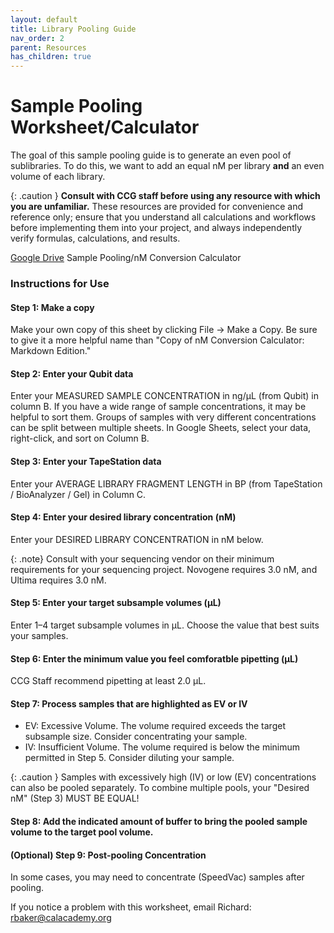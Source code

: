 ```yaml
---
layout: default
title: Library Pooling Guide
nav_order: 2
parent: Resources
has_children: true
---
```

# Sample Pooling Worksheet/Calculator
The goal of this sample pooling guide is to generate an even pool of sublibraries. To do this, we want to add an equal nM per library **and** an even volume of each library. 

{: .caution }
**Consult with CCG staff before using any resource with which you are unfamiliar.** These resources are provided for convenience and reference only; ensure that you understand all calculations and workflows before implementing them into your project, and always independently verify formulas, calculations, and results.

[Google Drive](https://docs.google.com/spreadsheets/d/1VeYFH3QpSOnLJZie2X68Q5Kkp6U9IDx4WxGPNYPbhWA/edit?usp=sharing) Sample Pooling/nM Conversion Calculator

### Instructions for Use

#### Step 1: Make a copy
Make your own copy of this sheet by clicking File → Make a Copy.
Be sure to give it a more helpful name than "Copy of nM Conversion Calculator: Markdown Edition."

#### Step 2: Enter your Qubit data
Enter your MEASURED SAMPLE CONCENTRATION in ng/μL (from Qubit) in column B.
If you have a wide range of sample concentrations, it may be helpful to sort them.
Groups of samples with very different concentrations can be split between multiple sheets.
In Google Sheets, select your data, right-click, and sort on Column B.

#### Step 3: Enter your TapeStation data
Enter your AVERAGE LIBRARY FRAGMENT LENGTH in BP (from TapeStation / BioAnalyzer / Gel) in Column C.

#### Step 4: Enter your desired library concentration (nM)
Enter your DESIRED LIBRARY CONCENTRATION in nM below.

{: .note}
Consult with your sequencing vendor on their minimum requirements for your sequencing project. Novogene requires 3.0 nM, and Ultima requires 3.0 nM.

#### Step 5: Enter your target subsample volumes (μL)
Enter 1–4 target subsample volumes in μL. Choose the value that best suits your samples.

#### Step 6: Enter the minimum value you feel comforatble pipetting (μL)
CCG Staff recommend pipetting at least 2.0 μL.

#### Step 7: Process samples that are highlighted as EV or IV
- EV: Excessive Volume. The volume required exceeds the target subsample size. Consider concentrating your sample.
- IV: Insufficient Volume. The volume required is below the minimum permitted in Step 5. Consider diluting your sample.

{: .caution }
Samples with excessively high (IV) or low (EV) concentrations can also be pooled separately.
To combine multiple pools, your "Desired nM" (Step 3) MUST BE EQUAL!

#### Step 8: Add the indicated amount of buffer to bring the pooled sample volume to the target pool volume.

#### (Optional) Step 9: Post-pooling Concentration
In some cases, you may need to concentrate (SpeedVac) samples after pooling.


If you notice a problem with this worksheet, email Richard: rbaker@calacademy.org

